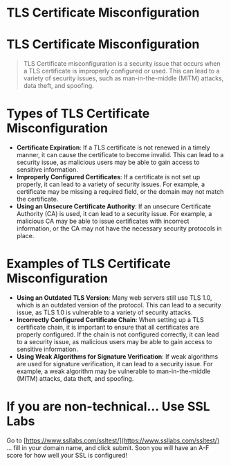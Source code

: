 # TLS Certificate Misconfiguration

[](https://rkive.gitbook.io/~gitbook/image?url=https%3A%2F%2F3577347090-files.gitbook.io%2F%7E%2Ffiles%2Fv0%2Fb%2Fgitbook-x-prod.appspot.com%2Fo%2Fspaces%252FWrIcinZ87qSasUAtuqcU%252Fuploads%252FKlixeNlkLggvaWJwUwqH%252Fimage.png%3Falt%3Dmedia%26token%3D678ce0b8-6160-4db4-ab33-42594669e6bb&width=768&dpr=4&quality=100&sign=3464e65d&sv=2)

# **TLS Certificate Misconfiguration**

> TLS Certificate misconfiguration is a security issue that occurs when a TLS certificate is improperly configured or used. This can lead to a variety of security issues, such as man-in-the-middle (MITM) attacks, data theft, and spoofing.
> 

# **Types of TLS Certificate Misconfiguration**

- **Certificate Expiration**: If a TLS certificate is not renewed in a timely manner, it can cause the certificate to become invalid. This can lead to a security issue, as malicious users may be able to gain access to sensitive information.
- **Improperly Configured Certificates**: If a certificate is not set up properly, it can lead to a variety of security issues. For example, a certificate may be missing a required field, or the domain may not match the certificate.
- **Using an Unsecure Certificate Authority**: If an unsecure Certificate Authority (CA) is used, it can lead to a security issue. For example, a malicious CA may be able to issue certificates with incorrect information, or the CA may not have the necessary security protocols in place.

# **Examples of TLS Certificate Misconfiguration**

- **Using an Outdated TLS Version**: Many web servers still use TLS 1.0, which is an outdated version of the protocol. This can lead to a security issue, as TLS 1.0 is vulnerable to a variety of security attacks.
- **Incorrectly Configured Certificate Chain**: When setting up a TLS certificate chain, it is important to ensure that all certificates are properly configured. If the chain is not configured correctly, it can lead to a security issue, as malicious users may be able to gain access to sensitive information.
- **Using Weak Algorithms for Signature Verification**: If weak algorithms are used for signature verification, it can lead to a security issue. For example, a weak algorithm may be vulnerable to man-in-the-middle (MITM) attacks, data theft, and spoofing.

# **If you are non-technical… Use SSL Labs**

Go to [https://www.ssllabs.com/ssltest/](https://www.ssllabs.com/ssltest/) … fill in your domain name, and click submit. Soon you will have an A-F score for how well your SSL is configured!